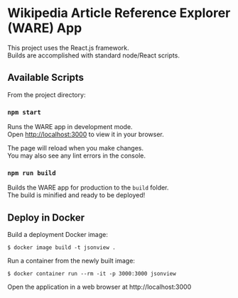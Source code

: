 # Wikipedia Article Reference Explorer (WARE) App

This project uses the React.js framework.\
Builds are accomplished with standard node/React scripts.

## Available Scripts

From the project directory:

### `npm start`

Runs the WARE app in development mode.\
Open [http://localhost:3000](http://localhost:3000) to view it in your browser.

The page will reload when you make changes.\
You may also see any lint errors in the console.

### `npm run build`

Builds the WARE app for production to the `build` folder.\
The build is minified and ready to be deployed!


## Deploy in Docker

Build a deployment Docker image:

```
$ docker image build -t jsonview .
```

Run a container from the newly built image:

```
$ docker container run --rm -it -p 3000:3000 jsonview
````

Open the application in a web browser at http://localhost:3000

